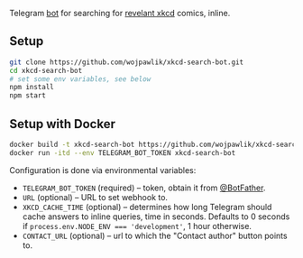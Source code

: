 Telegram [bot] for searching for [revelant xkcd] comics, inline.

## Setup

```bash
git clone https://github.com/wojpawlik/xkcd-search-bot.git
cd xkcd-search-bot
# set some env variables, see below
npm install
npm start
```

## Setup with Docker

```bash
docker build -t xkcd-search-bot https://github.com/wojpawlik/xkcd-search-bot.git
docker run -itd --env TELEGRAM_BOT_TOKEN xkcd-search-bot
```

Configuration is done via environmental variables:

- `TELEGRAM_BOT_TOKEN` (required) &ndash; token, obtain it from [@BotFather].
- `URL` (optional) &ndash; URL to set webhook to.
- `XKCD_CACHE_TIME` (optional) &ndash; determines how long Telegram should cache answers to inline queries, time in seconds. Defaults to 0 seconds if `process.env.NODE_ENV === 'development'`, 1 hour otherwise.
- `CONTACT_URL` (optional) &ndash; url to which the "Contact author" button points to.

[bot]: https://t.me/xkcdsearch_bot
[@BotFather]: https://t.me/BotFather
[revelant xkcd]: https://relevantxkcd.appspot.com/
